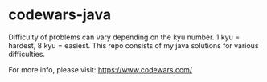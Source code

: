 # codewars-java
Difficulty of problems can vary depending on the kyu number. 1 kyu = hardest, 8 kyu = easiest.
This repo consists of my java solutions for various difficulties.

For more info, please visit: https://www.codewars.com/

